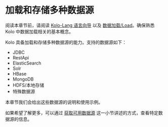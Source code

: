 # 加载和存储多种数据源

阅读本章节前，请阅读 [Kolo-Lang 语言向导](/byzer-lang/zh-cn/grammar/outline.md) 以及 [数据加载/Load](/byzer-lang/zh-cn/grammar/load.md)。确保熟悉 Kolo 中数据加载相关的基本概念。

Kolo 具备加载和存储多种数据源的能力。支持的数据源如下：
- JDBC
- RestApi
- ElasticSearch
- Solr
- HBase
- MongoDB
- HDFS/本地存储
- 特殊数据源

本章节我们会给出这些数据源的说明和使用示例。

如果希望了解更多，可以通过 [获取可用数据源](/byzer-lang/zh-cn/grammar/load?id=获取可用数据源) 这一小节讲述的方式，查看特定数据源的信息。